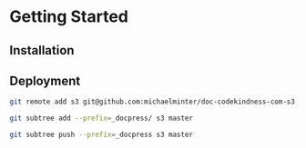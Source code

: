 # Getting Started

## Installation

## Deployment

```bash
git remote add s3 git@github.com:michaelminter/doc-codekindness-com-s3.git
```

```bash
git subtree add --prefix=_docpress/ s3 master
```

```bash
git subtree push --prefix=_docpress s3 master
```